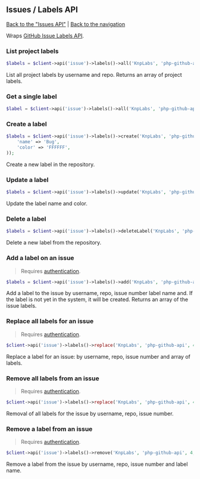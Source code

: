 ## Issues / Labels API
[Back to the "Issues API"](../issues.md) | [Back to the navigation](../README.md)

Wraps [GitHub Issue Labels API](http://developer.github.com/v3/issues/labels/).

### List project labels

```php
$labels = $client->api('issue')->labels()->all('KnpLabs', 'php-github-api');
```

List all project labels by username and repo.
Returns an array of project labels.

### Get a single label

```php
$label = $client->api('issue')->labels()->all('KnpLabs', 'php-github-api', 'label1');
```

### Create a label

```php
$labels = $client->api('issue')->labels()->create('KnpLabs', 'php-github-api', array(
    'name' => 'Bug',
    'color' => 'FFFFFF',
));
```

Create a new label in the repository.

### Update a label

```php
$labels = $client->api('issue')->labels()->update('KnpLabs', 'php-github-api', 'Enhancement', 'Feature', 'FFFFFF');
```

Update the label name and color.

### Delete a label

```php
$labels = $client->api('issue')->labels()->deleteLabel('KnpLabs', 'php-github-api', 'Bug');
```

Delete a new label from the repository.

### Add a label on an issue

> Requires [authentication](../security.md).

```php
$labels = $client->api('issue')->labels()->add('KnpLabs', 'php-github-api', 4, 'label name');
```

Add a label to the issue by username, repo, issue number label name and. If the label is not yet in
the system, it will be created.
Returns an array of the issue labels.

### Replace all labels for an issue

> Requires [authentication](../security.md).

```php
$client->api('issue')->labels()->replace('KnpLabs', 'php-github-api', 4, array('new label name'));
```

Replace a label for an issue: by username, repo, issue number and array of labels.

### Remove all labels from an issue

> Requires [authentication](../security.md).

```php
$client->api('issue')->labels()->replace('KnpLabs', 'php-github-api', 4);
```

Removal of all labels for the issue by username, repo, issue number.

### Remove a label from an issue

> Requires [authentication](../security.md).

```php
$client->api('issue')->labels()->remove('KnpLabs', 'php-github-api', 4, 'label name');
```

Remove a label from the issue by username, repo, issue number and label name.

